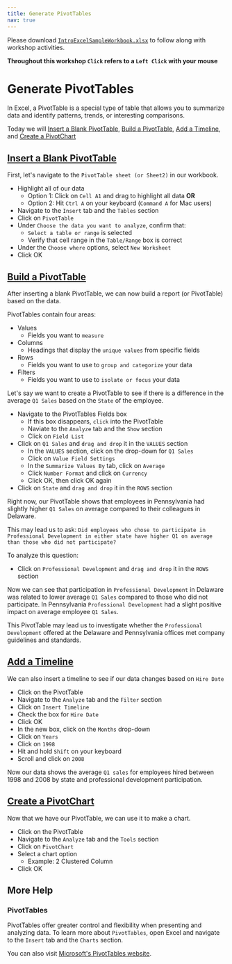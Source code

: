 ```yaml
---
title: Generate PivotTables
nav: true
---
```

Please download <a href="images/IntroExcelSampleWorkbook.xlsx" target="_blank">`IntroExcelSampleWorkbook.xlsx`</a> to follow along with workshop activities.

**Throughout this workshop `Click` refers to a `Left Click` with your mouse**

# Generate PivotTables

In Excel, a PivotTable is a special type of table that allows you to summarize data and identify patterns, trends, or interesting comparisons.

Today we will [Insert a Blank PivotTable](#insert-a-blank-pivottable), [Build a PivotTable](#build-a-pivottable), [Add a Timeline](#add-a-timeline), and [Create a PivotChart](#create-a-pivotchart)

## [Insert a Blank PivotTable](#insert-a-blank-pivottable)
First, let's navigate to the `PivotTable sheet (or Sheet2)` in our workbook.
* Highlight all of our data
  * Option 1: Click on `Cell A1` and drag to highlight all data **OR**
  * Option 2: Hit `Ctrl A` on your keyboard (`Command A` for Mac users)
* Navigate to the `Insert` tab and the `Tables` section
* Click on `PivotTable`
* Under `Choose the data you want to analyze`, confirm that:
  * `Select a table or range` is selected
  * Verify that cell range in the `Table/Range` box is correct
* Under the `Choose where` options, select `New Worksheet`
* Click OK

## [Build a PivotTable](#build-a-pivottable)

After inserting a blank PivotTable, we can now build a report (or PivotTable) based on the data.

PivotTables contain four areas:
* Values
  * Fields you want to `measure`
* Columns
  * Headings that display the `unique values` from specific fields
* Rows
  * Fields you want to use to `group and categorize` your data
* Filters
  * Fields you want to use to `isolate or focus` your data

Let's say we want to create a PivotTable to see if there is a difference in the average `Q1 Sales` based on the `State` of the employee.

* Navigate to the PivotTables Fields box
  * If this box disappears, `click` into the PivotTable
  * Naviate to the `Analyze` tab and the `Show` section
  * Click on `Field List`
* Click on `Q1 Sales` and `drag and drop` it in the `VALUES` section
  * In the `VALUES` section, click on the drop-down for `Q1 Sales`
  * Click on `Value Field Settings`
  * In the `Summarize Values By` tab, click on `Average`
  * Click `Number Format` and click on `Currency`
  * Click OK, then click OK again
* Click on `State` and  `drag and drop` it in the `ROWS` section

Right now, our PivotTable shows that employees in Pennsylvania had slightly higher `Q1 Sales` on average compared to their colleagues in Delaware.

This may lead us to ask: `Did employees who chose to participate in Professional Development in either state have higher Q1 on average than those who did not participate?`

To analyze this question:
* Click on `Professional Development` and `drag and drop` it in the `ROWS` section

Now we can see that participation in `Professional Development` in Delaware was related to lower average `Q1 Sales` compared to those who did not participate. In Pennsylvania `Professional Development` had a slight positive impact on average employee `Q1 Sales`.

This PivotTable may lead us to investigate whether the `Professional Development` offered at the Delaware and Pennsylvania offices met company guidelines and standards.

## [Add a Timeline](#add-a-timeline)

We can also insert a timeline to see if our data changes based on `Hire Date`

* Click on the PivotTable
* Navigate to the `Analyze` tab and the `Filter` section
* Click on `Insert Timeline`
* Check the box for `Hire Date`
* Click OK
* In the new box, click on the `Months` drop-down
* Click on `Years`
* Click on `1998`
* Hit and hold `Shift` on your keyboard
* Scroll and click on `2008`

Now our data shows the average `Q1 sales` for employees hired between 1998 and 2008 by state and professional development participation.

## [Create a PivotChart](#create-a-pivotchart)

Now that we have our PivotTable, we can use it to make a chart.

* Click on the PivotTable
* Navigate to the `Analyze` tab and the `Tools` section
* Click on `PivotChart`
* Select a chart option
  * Example: 2 Clustered Column
* Click OK

## More Help

### PivotTables
PivotTables offer greater control and flexibility when presenting and analyzing data. To learn more about `PivotTables`, open Excel and navigate to the `Insert` tab and the `Charts` section.

You can also visit <a href="https://support.office.com/en-us/article/Import-and-analyze-data-ccd3c4a6-272f-4c97-afbb-d3f27407fcde#ID0EAABAAA=PivotTables" target="_blank">Microsoft's PivotTables website</a>.

